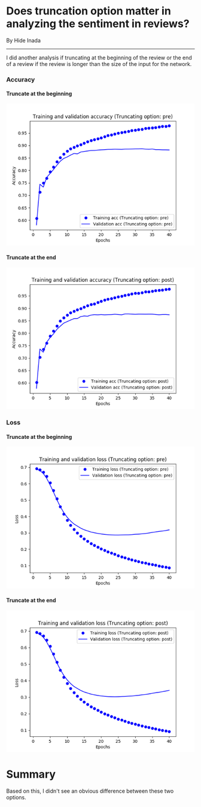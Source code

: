 # Does truncation option matter in analyzing the sentiment in reviews?
By Hide Inada
<hr>
I did another analysis if truncating at the beginning of the review or the end of a review if the review
is longer than the size of the input for the network.

### Accuracy
####  Truncate at the beginning
![Truncate at the end](/assets/images/imdb_t2.png)

####  Truncate at the end
![Truncate at the beginning](/assets/images/imdb_t4.png)

### Loss
####  Truncate at the beginning
![Truncate at the beginning](/assets/images/imdb_t1.png)

####  Truncate at the end
![Truncate at the end](/assets/images/imdb_t3.png)

# Summary
Based on this, I didn't see an obvious difference between these two options.
